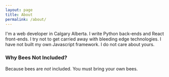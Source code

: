 ```yaml
---
layout: page
title: About
permalink: /about/
---
```


I'm a web developer in Calgary Alberta. I write Python back-ends and React front-ends. I try not to get carried away with
bleeding edge technologies. I have not built my own Javascript framework. I do not care about yours.

### Why Bees Not Included?
Because bees are *not* included. You must bring your own bees.

